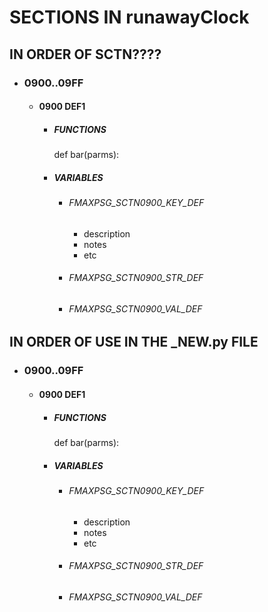 # SECTIONS IN runawayClock

## IN ORDER OF SCTN????
  * ### 0900..09FF
    * #### 0900 DEF1
      * ##### FUNCTIONS
        def bar(parms):
      * ##### VARIABLES
        * ###### FMAXPSG_SCTN0900_KEY_DEF
          * description
          * notes
          * etc
        * ###### FMAXPSG_SCTN0900_STR_DEF
        * ###### FMAXPSG_SCTN0900_VAL_DEF

## IN ORDER OF USE IN THE _NEW.py FILE
  * ### 0900..09FF
    * #### 0900 DEF1
      * ##### FUNCTIONS
        def bar(parms):
      * ##### VARIABLES
        * ###### FMAXPSG_SCTN0900_KEY_DEF
          * description
          * notes
          * etc
        * ###### FMAXPSG_SCTN0900_STR_DEF
        * ###### FMAXPSG_SCTN0900_VAL_DEF
 
 

#
